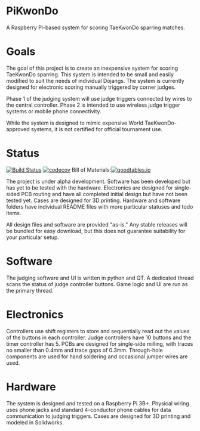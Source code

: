 # PiKwonDo
A Raspberry Pi-based system for scoring TaeKwonDo sparring matches.

# Goals
The goal of this project is to create an inexpensive system for scoring TaeKwonDo sparring. This system is intended to be small and easily modified to suit the needs of individual Dojangs. The system is currently designed for electronic scoring manually triggered by corner judges.

Phase 1 of the judging system will use judge triggers connected by wires to the central controller. Phase 2 is intended to use wireless judge trigger systems or mobile phone connectivity.

While the system is designed to mimic expensive World TaeKwonDo-approved systems, it is not certified for official tournament use.

# Status
[![Build Status](https://travis-ci.com/Wright4TheJob/PiKwonDo.svg?branch=master)](https://travis-ci.com/Wright4TheJob/PiKwonDo)
[![codecov](https://codecov.io/gh/Wright4TheJob/PiKwonDo/branch/master/graph/badge.svg)](https://codecov.io/gh/Wright4TheJob/PiKwonDo)
Bill of Materials:[![goodtables.io](https://goodtables.io/badge/github/Wright4TheJob/PiKwonDo.svg)](https://goodtables.io/github/Wright4TheJob/PiKwonDo)


The project is under alpha development. Software has been developed but has yet to be tested with the hardware. Electronics are designed for single-sided PCB routing and have all completed initial design but have not been tested yet. Cases are designed for 3D printing. Hardware and software folders have individual README files with more particular statuses and todo items.

All design files and software are provided "as-is." Any stable releases will be bundled for easy download, but this does not guarantee suitability for your particular setup.


# Software
The judging software and UI is written in python and QT. A dedicated thread scans the status of judge controller buttons. Game logic and UI are run as the primary thread.
<!--Wireless versions of the software may use Twisted to create a local server.-->

# Electronics
Controllers use shift registers to store and sequentially read out the values of the buttons in each controller. Judge controllers have 10 buttons and the timer controller has 5. PCBs are designed for single-side milling, with traces no smaller than 0.4mm and trace gaps of 0.3mm. Through-hole components are used for hand soldering and occasional jumper wires are used.

# Hardware
The system is designed and tested on a Raspberry Pi 3B+. Physical wiring uses phone jacks and standard 4-conductor phone cables for data communication to judging triggers. Cases are designed for 3D printing and modeled in Solidworks.
<!--Future iterations may investigate the viability of using the Raspberry Pi Zero W.-->
